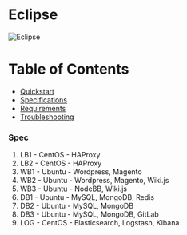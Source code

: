 # Eclipse

![Eclipse](http://i.imgur.com/NOUkz8nl.jpg)

# Table of Contents
* [Quickstart](docs/quickstart.md)
* [Specifications](docs/specifications.md)
* [Requirements](docs/requirements.md)
* [Troubleshooting](docs/troubleshooting.md)

### Spec

1.  LB1 - CentOS - HAProxy
2.  LB2 - CentOS - HAProxy
3.  WB1 - Ubuntu - Wordpress, Magento
4.  WB2 - Ubuntu - Wordpress, Magento, Wiki.js
5.  WB3 - Ubuntu - NodeBB, Wiki.js
6.  DB1 - Ubuntu - MySQL, MongoDB, Redis
7.  DB2 - Ubuntu - MySQL, MongoDB
8.  DB3 - Ubuntu - MySQL, MongoDB, GitLab
9.  LOG - CentOS - Elasticsearch, Logstash, Kibana

